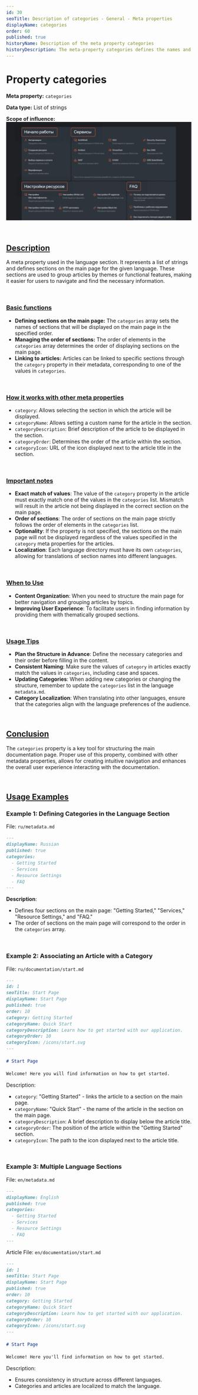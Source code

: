 ```yaml
---
id: 30
seoTitle: Description of categories - General - Meta properties
displayName: categories
order: 60
published: true
historyName: Description of the meta property categories
historyDescription: The meta-property categories defines the names and order of sections on the main page.
---
```


# Property categories

**Meta property:** `categories`

**Data type:** List of strings

**Scope of influence:**
![Property influence](https://raw.githubusercontent.com/SolarSpaceTech/product-documentation-help/refs/heads/main/ru/images/category.png)

<br/>

## [Description](description)

A meta property used in the language section. It represents a list of strings and defines sections on the main page for the given language.
These sections are used to group articles by themes or functional features, making it easier for users to navigate and find the necessary information.

<br/>

### [Basic functions](basic-functions)

- **Defining sections on the main page:** The `categories` array sets the names of sections that will be displayed on the main page in the specified order.
- **Managing the order of sections:** The order of elements in the `categories` array determines the order of displaying sections on the main page.
- **Linking to articles:** Articles can be linked to specific sections through the `category` property in their metadata, corresponding to one
  of the values in `categories`.

<br/>

### [How it works with other meta properties](with-other-properties)

- `category`: Allows selecting the section in which the article will be displayed.
- `categoryName`: Allows setting a custom name for the article in the section.
- `categoryDescription`: Brief description of the article to be displayed in the section.
- `categoryOrder`: Determines the order of the article within the section.
- `categoryIcon`: URL of the icon displayed next to the article title in the section.

<br/>

### [Important notes](notes)

- **Exact match of values**: The value of the `category` property in the article must exactly match one of the values in the `categories` list.
  Mismatch will result in the article not being displayed in the correct section on the main page.
- **Order of sections**: The order of sections on the main page strictly follows the order of elements in the `categories` list.
- **Optionality**: If the property is not specified, the sections on the main page will not be displayed regardless of the values specified
  in the `category` meta properties for the articles.
- **Localization**: Each language directory must have its own `categories`, allowing for translations of section names
  into different languages.

<br/>

### [When to Use](when-to-use)

- **Content Organization**: When you need to structure the main page for better navigation and grouping articles by topics.
- **Improving User Experience**: To facilitate users in finding information by providing them with thematically grouped sections.

<br/>

### [Usage Tips](advice)

- **Plan the Structure in Advance**: Define the necessary categories and their order before filling in the content.
- **Consistent Naming**: Make sure the values of `category` in articles exactly match the values in `categories`, including case and spaces.
- **Updating Categories**: When adding new categories or changing the structure, remember to update the `categories` list in the language `metadata.md`.
- **Category Localization**: When translating into other languages, ensure that the categories align with the language preferences of the audience.

<br/>

## [Conclusion](conclusion)

The `categories` property is a key tool for structuring the main documentation page. Proper use of this property, combined with other metadata properties, allows for creating intuitive navigation and enhances the overall user experience interacting with the documentation.

<br/>

## [Usage Examples](examples)

### Example 1: Defining Categories in the Language Section

File: `ru/metadata.md`

```markdown
---
displayName: Russian
published: true
categories:
  - Getting Started
  - Services
  - Resource Settings
  - FAQ
---
```

**Description**:

- Defines four sections on the main page: "Getting Started," "Services," "Resource Settings," and "FAQ."
- The order of sections on the main page will correspond to the order in the `categories` array.

<br/>

### Example 2: Associating an Article with a Category

File: `ru/documentation/start.md`

```markdown
---
id: 1
seoTitle: Start Page
displayName: Start Page
published: true
order: 10
category: Getting Started
categoryName: Quick Start
categoryDescription: Learn how to get started with our application.
categoryOrder: 10
categoryIcon: /icons/start.svg
---

# Start Page

Welcome! Here you will find information on how to get started.
```

Description:

- `category`: "Getting Started" - links the article to a section on the main page.
- `categoryName`: "Quick Start" - the name of the article in the section on the main page.
- `categoryDescription`: A brief description to display below the article title.
- `categoryOrder`: The position of the article within the "Getting Started" section.
- `categoryIcon`: The path to the icon displayed next to the article title.

<br/>

### Example 3: Multiple Language Sections

File: `en/metadata.md`

```markdown
---
displayName: English
published: true
categories:
  - Getting Started
  - Services
  - Resource Settings
  - FAQ
---
```

Article File: `en/documentation/start.md`

```markdown
---
id: 1
seoTitle: Start Page
displayName: Start Page
published: true
order: 10
category: Getting Started
categoryName: Quick Start
categoryDescription: Learn how to get started with our application.
categoryOrder: 10
categoryIcon: /icons/start.svg
---

# Start Page

Welcome! Here you'll find information on how to get started.
```

Description:

- Ensures consistency in structure across different languages.
- Categories and articles are localized to match the language.
